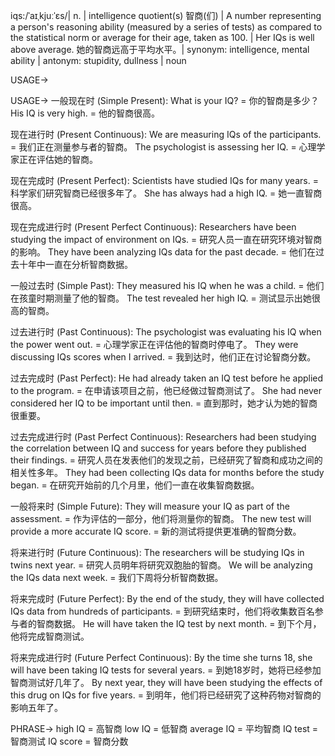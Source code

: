 iqs:/ˈaɪˌkjuːˈɛs/| n. | intelligence quotient(s) 智商(们) |  A number representing a person's reasoning ability (measured by a series of tests) as compared to the statistical norm or average for their age, taken as 100. | Her IQs is well above average. 她的智商远高于平均水平。| synonym: intelligence, mental ability | antonym: stupidity, dullness | noun

USAGE->

USAGE->
一般现在时 (Simple Present):
What is your IQ? = 你的智商是多少？
His IQ is very high. = 他的智商很高。

现在进行时 (Present Continuous):
We are measuring IQs of the participants. = 我们正在测量参与者的智商。
The psychologist is assessing her IQ. = 心理学家正在评估她的智商。

现在完成时 (Present Perfect):
Scientists have studied IQs for many years. = 科学家们研究智商已经很多年了。
She has always had a high IQ. = 她一直智商很高。

现在完成进行时 (Present Perfect Continuous):
Researchers have been studying the impact of environment on IQs. = 研究人员一直在研究环境对智商的影响。
They have been analyzing IQs data for the past decade. = 他们在过去十年中一直在分析智商数据。


一般过去时 (Simple Past):
They measured his IQ when he was a child. = 他们在孩童时期测量了他的智商。
The test revealed her high IQ. = 测试显示出她很高的智商。

过去进行时 (Past Continuous):
The psychologist was evaluating his IQ when the power went out. = 心理学家正在评估他的智商时停电了。
They were discussing IQs scores when I arrived. = 我到达时，他们正在讨论智商分数。


过去完成时 (Past Perfect):
He had already taken an IQ test before he applied to the program. = 在申请该项目之前，他已经做过智商测试了。
She had never considered her IQ to be important until then. = 直到那时，她才认为她的智商很重要。

过去完成进行时 (Past Perfect Continuous):
Researchers had been studying the correlation between IQ and success for years before they published their findings. = 研究人员在发表他们的发现之前，已经研究了智商和成功之间的相关性多年。
They had been collecting IQs data for months before the study began. = 在研究开始前的几个月里，他们一直在收集智商数据。


一般将来时 (Simple Future):
They will measure your IQ as part of the assessment. = 作为评估的一部分，他们将测量你的智商。
The new test will provide a more accurate IQ score. = 新的测试将提供更准确的智商分数。


将来进行时 (Future Continuous):
The researchers will be studying IQs in twins next year. = 研究人员明年将研究双胞胎的智商。
We will be analyzing the IQs data next week. = 我们下周将分析智商数据。


将来完成时 (Future Perfect):
By the end of the study, they will have collected IQs data from hundreds of participants. = 到研究结束时，他们将收集数百名参与者的智商数据。
He will have taken the IQ test by next month. = 到下个月，他将完成智商测试。

将来完成进行时 (Future Perfect Continuous):
By the time she turns 18, she will have been taking IQ tests for several years. = 到她18岁时，她将已经参加智商测试好几年了。
By next year, they will have been studying the effects of this drug on IQs for five years. = 到明年，他们将已经研究了这种药物对智商的影响五年了。


PHRASE->
high IQ = 高智商
low IQ = 低智商
average IQ = 平均智商
IQ test = 智商测试
IQ score = 智商分数
